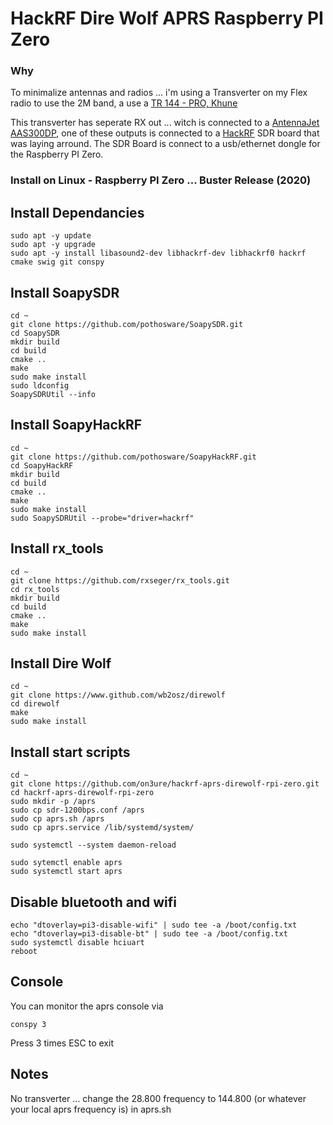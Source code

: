 # HackRF Dire Wolf APRS Raspberry PI Zero #

### Why ###
To minimalize antennas and radios ... i'm using a Transverter on my Flex radio to use the 2M band, a use a [TR 144 - PRO, Khune](https://shop.kuhne-electronic.com/kuhne/en/shop/converter-transverte/transverter/TR+144++PRO++Transverter/?card=1621)

This transverter has seperate RX out ... witch is connected to a [AntennaJet AAS300DP](https://www.bonito.net/hamradio/en/bonito-antennajet-aas300-antenna-splitter-for-9khz-300mhz/), 
one of these outputs is connected to a [HackRF](https://greatscottgadgets.com/hackrf/) SDR board that was laying arround.
The SDR Board is connect to a usb/ethernet dongle for the Raspberry PI Zero.

### Install on Linux - Raspberry PI Zero ... Buster Release (2020) ###

## Install Dependancies ##
```console
sudo apt -y update
sudo apt -y upgrade
sudo apt -y install libasound2-dev libhackrf-dev libhackrf0 hackrf cmake swig git conspy
```

## Install SoapySDR ##
```console
cd ~
git clone https://github.com/pothosware/SoapySDR.git
cd SoapySDR
mkdir build
cd build
cmake ..
make 
sudo make install
sudo ldconfig
SoapySDRUtil --info
```

## Install SoapyHackRF ##
```console
cd ~
git clone https://github.com/pothosware/SoapyHackRF.git
cd SoapyHackRF
mkdir build
cd build
cmake ..
make
sudo make install
sudo SoapySDRUtil --probe="driver=hackrf"
```

## Install rx_tools ##
```console
cd ~
git clone https://github.com/rxseger/rx_tools.git
cd rx_tools
mkdir build
cd build
cmake ..
make
sudo make install
```

## Install Dire Wolf ##
```console
cd ~
git clone https://www.github.com/wb2osz/direwolf
cd direwolf
make
sudo make install
```

## Install start scripts ##
```console
cd ~
git clone https://github.com/on3ure/hackrf-aprs-direwolf-rpi-zero.git
cd hackrf-aprs-direwolf-rpi-zero
sudo mkdir -p /aprs
sudo cp sdr-1200bps.conf /aprs
sudo cp aprs.sh /aprs
sudo cp aprs.service /lib/systemd/system/

sudo systemctl --system daemon-reload

sudo sytemctl enable aprs
sudo systemctl start aprs
```

## Disable bluetooth and wifi ##
```console
echo "dtoverlay=pi3-disable-wifi" | sudo tee -a /boot/config.txt
echo "dtoverlay=pi3-disable-bt" | sudo tee -a /boot/config.txt
sudo systemctl disable hciuart
reboot
```

## Console ##
You can monitor the aprs console via
```console
conspy 3
```
Press 3 times ESC to exit

## Notes ##
No transverter ... change the 28.800 frequency to 144.800 (or whatever your local aprs frequency is) in aprs.sh
